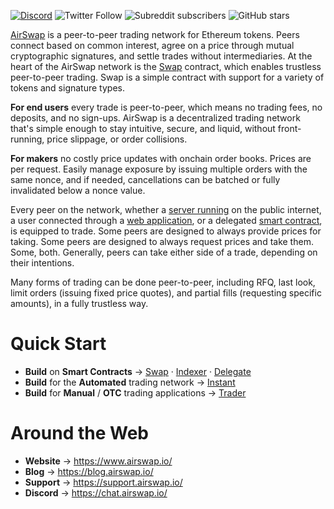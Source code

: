 [![Discord](https://img.shields.io/discord/590643190281928738.svg)](https://chat.airswap.io) ![Twitter Follow](https://img.shields.io/twitter/follow/airswap?style=social) ![Subreddit subscribers](https://img.shields.io/reddit/subreddit-subscribers/AirSwap?style=social) ![GitHub stars](https://img.shields.io/github/stars/airswap/airswap-protocols?style=social)

[AirSwap](https://www.airswap.io/) is a peer-to-peer trading network for Ethereum tokens. Peers connect based on common interest, agree on a price through mutual cryptographic signatures, and settle trades without intermediaries. At the heart of the AirSwap network is the [Swap](contracts/swap.md) contract, which enables trustless peer-to-peer trading. Swap is a simple contract with support for a variety of tokens and signature types.

**For end users** every trade is peer-to-peer, which means no trading fees, no deposits, and no sign-ups. AirSwap is a decentralized trading network that's simple enough to stay intuitive, secure, and liquid, without front-running, price slippage, or order collisions.

**For makers** no costly price updates with onchain order books. Prices are per request. Easily manage exposure by issuing multiple orders with the same nonce, and if needed, cancellations can be batched or fully invalidated below a nonce value.

Every peer on the network, whether a [server running](./instant/run-a-maker.md) on the public internet, a user connected through a [web application](./instant/add-to-your-app.md), or a delegated [smart contract](./contracts/delegate.md), is equipped to trade. Some peers are designed to always provide prices for taking. Some peers are designed to always request prices and take them. Some, both. Generally, peers can take either side of a trade, depending on their intentions.

Many forms of trading can be done peer-to-peer, including RFQ, last look, limit orders (issuing fixed price quotes), and partial fills (requesting specific amounts), in a fully trustless way.

# Quick Start

- **Build** on **Smart Contracts** → [Swap](./contracts/swap.md) · [Indexer](./contracts/indexer.md) · [Delegate](./contracts/delegate.md)
- **Build** for the **Automated** trading network → [Instant](./instant/add-to-your-app.md)
- **Build** for **Manual** / **OTC** trading applications → [Trader](./trader/add-to-your-app.md)

# Around the Web

- **Website** → https://www.airswap.io/
- **Blog** → https://blog.airswap.io/
- **Support** → https://support.airswap.io/
- **Discord** → https://chat.airswap.io/
